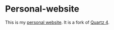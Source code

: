 # Personal-website
This is my [personal website](https://subtlesplendor.github.io/personal-webpage). It is a fork of [Quartz 4](https://github.com/jackyzha0/quartz/).
